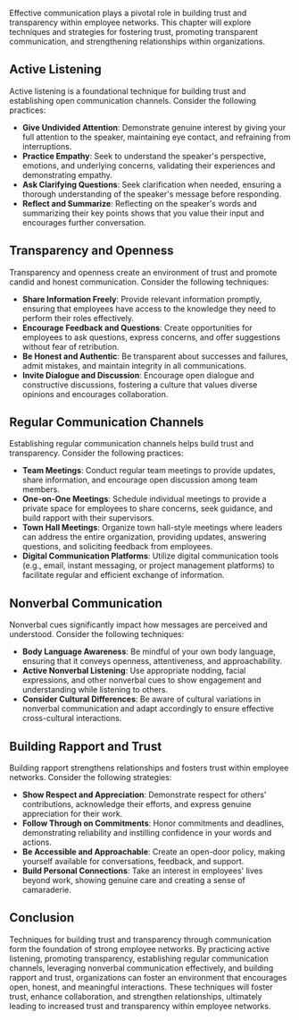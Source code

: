 
Effective communication plays a pivotal role in building trust and transparency within employee networks. This chapter will explore techniques and strategies for fostering trust, promoting transparent communication, and strengthening relationships within organizations.

**Active Listening**
--------------------

Active listening is a foundational technique for building trust and establishing open communication channels. Consider the following practices:

* **Give Undivided Attention**: Demonstrate genuine interest by giving your full attention to the speaker, maintaining eye contact, and refraining from interruptions.
* **Practice Empathy**: Seek to understand the speaker's perspective, emotions, and underlying concerns, validating their experiences and demonstrating empathy.
* **Ask Clarifying Questions**: Seek clarification when needed, ensuring a thorough understanding of the speaker's message before responding.
* **Reflect and Summarize**: Reflecting on the speaker's words and summarizing their key points shows that you value their input and encourages further conversation.

**Transparency and Openness**
-----------------------------

Transparency and openness create an environment of trust and promote candid and honest communication. Consider the following techniques:

* **Share Information Freely**: Provide relevant information promptly, ensuring that employees have access to the knowledge they need to perform their roles effectively.
* **Encourage Feedback and Questions**: Create opportunities for employees to ask questions, express concerns, and offer suggestions without fear of retribution.
* **Be Honest and Authentic**: Be transparent about successes and failures, admit mistakes, and maintain integrity in all communications.
* **Invite Dialogue and Discussion**: Encourage open dialogue and constructive discussions, fostering a culture that values diverse opinions and encourages collaboration.

**Regular Communication Channels**
----------------------------------

Establishing regular communication channels helps build trust and transparency. Consider the following practices:

* **Team Meetings**: Conduct regular team meetings to provide updates, share information, and encourage open discussion among team members.
* **One-on-One Meetings**: Schedule individual meetings to provide a private space for employees to share concerns, seek guidance, and build rapport with their supervisors.
* **Town Hall Meetings**: Organize town hall-style meetings where leaders can address the entire organization, providing updates, answering questions, and soliciting feedback from employees.
* **Digital Communication Platforms**: Utilize digital communication tools (e.g., email, instant messaging, or project management platforms) to facilitate regular and efficient exchange of information.

**Nonverbal Communication**
---------------------------

Nonverbal cues significantly impact how messages are perceived and understood. Consider the following techniques:

* **Body Language Awareness**: Be mindful of your own body language, ensuring that it conveys openness, attentiveness, and approachability.
* **Active Nonverbal Listening**: Use appropriate nodding, facial expressions, and other nonverbal cues to show engagement and understanding while listening to others.
* **Consider Cultural Differences**: Be aware of cultural variations in nonverbal communication and adapt accordingly to ensure effective cross-cultural interactions.

**Building Rapport and Trust**
------------------------------

Building rapport strengthens relationships and fosters trust within employee networks. Consider the following strategies:

* **Show Respect and Appreciation**: Demonstrate respect for others' contributions, acknowledge their efforts, and express genuine appreciation for their work.
* **Follow Through on Commitments**: Honor commitments and deadlines, demonstrating reliability and instilling confidence in your words and actions.
* **Be Accessible and Approachable**: Create an open-door policy, making yourself available for conversations, feedback, and support.
* **Build Personal Connections**: Take an interest in employees' lives beyond work, showing genuine care and creating a sense of camaraderie.

Conclusion
----------

Techniques for building trust and transparency through communication form the foundation of strong employee networks. By practicing active listening, promoting transparency, establishing regular communication channels, leveraging nonverbal communication effectively, and building rapport and trust, organizations can foster an environment that encourages open, honest, and meaningful interactions. These techniques will foster trust, enhance collaboration, and strengthen relationships, ultimately leading to increased trust and transparency within employee networks.
